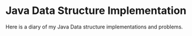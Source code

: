 # Java Data Structure Implementation

Here is a diary of my Java Data structure implementations and problems.
